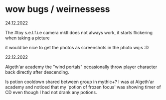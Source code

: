 
# wow bugs / weirnessess

24.12.2022

The #toy s.e.l.f.i.e camera mkII  does not always work, it starts flickering when taking a picture


it would be nice to get the photos as screenshots in the photo wq:s :D


22.12.2022

Algeth'ar academy the "wind portals" occasionally throw player character back directly after descending.


Is potion cooldown shared between group in mythic+? I was at Algeth'ar academy and noticed that my 'potion of frozen focus' was showing timer of CD even though I had not drank any potions. 

